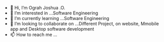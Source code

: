 - 👋 Hi, I’m Ograh Joshua .O.
- 👀 I’m interested in ...Software Engineering
- 🌱 I’m currently learning ...Software Engineering
- 💞️ I’m looking to collaborate on ...Different Project, on website, Mmobile app and Desktop software development
- 📫 How to reach me ...

<!---
JasperMyles/JasperMyles is a ✨ special ✨ repository because its `README.md` (this file) appears on your GitHub profile.
You can click the Preview link to take a look at your changes.
--->
